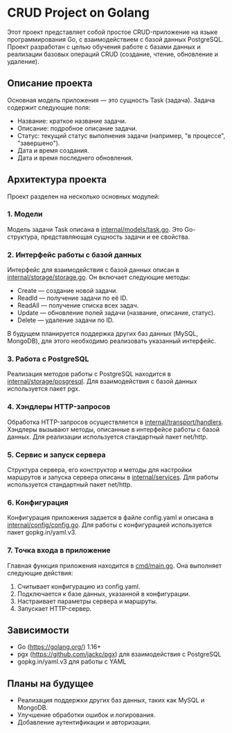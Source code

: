 # CRUD Project on Golang

Этот проект представляет собой простое CRUD-приложение на языке программирования Go, с взаимодействием с базой данных PostgreSQL. Проект разработан с целью обучения работе с базами данных и реализации базовых операций CRUD (создание, чтение, обновление и удаление).

## Описание проекта

Основная модель приложения — это сущность Task (задача). Задача содержит следующие поля:
- Название: краткое название задачи.
- Описание: подробное описание задачи.
- Статус: текущий статус выполнения задачи (например, "в процессе", "завершено").
- Дата и время создания.
- Дата и время последнего обновления.

## Архитектура проекта

Проект разделен на несколько основных модулей:

### 1. Модели

Модель задачи Task описана в [internal/models/task.go](https://github.com/notblinkyet/Crud/blob/master/pkg/models/task.go). Это Go-структура, представляющая сущность задачи и ее свойства.

### 2. Интерфейс работы с базой данных

Интерфейс для взаимодействия с базой данных описан в [internal/storage/storage.go](https://github.com/notblinkyet/Crud/blob/master/pkg/storage/storage.go). Он включает следующие методы:
- Create — создание новой задачи.
- ReadId — получение задачи по её ID.
- ReadAll — получение списка всех задач.
- Update — обновление полей задачи (название, описание, статус).
- Delete — удаление задачи по ID.

В будущем планируется поддержка других баз данных (MySQL, MongoDB), для этого необходимо реализовать указанный интерфейс.

### 3. Работа с PostgreSQL

Реализация методов работы с PostgreSQL находится в [internal/storage/posgresql](https://github.com/notblinkyet/Crud/tree/master/pkg/storage/posgresql). Для взаимодействия с базой данных используется пакет pgx.

### 4. Хэндлеры HTTP-запросов

Обработка HTTP-запросов осуществляется в [internal/transport/handlers](https://github.com/notblinkyet/Crud/tree/master/internal/transport/handlers). Хэндлеры вызывают методы, описанные в интерфейсе работы с базой данных. Для реализации используется стандартный пакет net/http.

### 5. Сервис и запуск сервера

Структура сервера, его конструктор и методы для настройки маршрутов и запуска сервера описаны в [internal/services](https://github.com/notblinkyet/Crud/tree/master/internal/services). Для работы используется стандартный пакет net/http.

### 6. Конфигурация

Конфигурация приложения задается в файле config.yaml и описана в [internal/config/config.go](https://github.com/notblinkyet/Crud/blob/master/pkg/config/config.go). Для работы с конфигурацией используется пакет gopkg.in/yaml.v3.

### 7. Точка входа в приложение

Главная функция приложения находится в [cmd/main.go](https://github.com/notblinkyet/Crud/blob/master/cmd/main.go). Она выполняет следующие действия:
1. Считывает конфигурацию из config.yaml.
2. Подключается к базе данных, указанной в конфигурации.
3. Настраивает параметры сервера и маршруты.
4. Запускает HTTP-сервер.

## Зависимости
- Go (https://golang.org/) 1.16+
- pgx (https://github.com/jackc/pgx) для взаимодействия с PostgreSQL
- gopkg.in/yaml.v3 для работы с YAML

## Планы на будущее
- Реализация поддержки других баз данных, таких как MySQL и MongoDB.
- Улучшение обработки ошибок и логирования.
- Добавление аутентификации и авторизации.